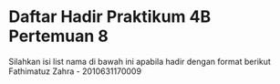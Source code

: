 # Daftar Hadir Praktikum 4B Pertemuan 8
Silahkan isi list nama di bawah ini apabila hadir dengan format berikut
Fathimatuz Zahra - 2010631170009

